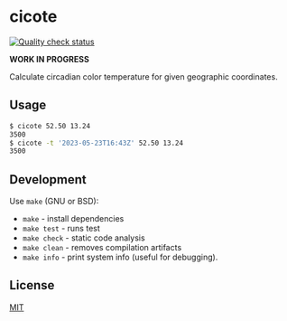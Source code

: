 # cicote

[![Quality check status](https://github.com/macie/cicote/actions/workflows/check.yml/badge.svg)](https://github.com/macie/cicote/actions/workflows/check.yml)

**WORK IN PROGRESS**

Calculate circadian color temperature for given geographic coordinates.

## Usage

```sh
$ cicote 52.50 13.24
3500
$ cicote -t '2023-05-23T16:43Z' 52.50 13.24
3500
```

## Development

Use `make` (GNU or BSD):

- `make` - install dependencies
- `make test` - runs test
- `make check` - static code analysis
- `make clean` - removes compilation artifacts
- `make info` - print system info (useful for debugging).

## License

[MIT](./LICENSE)
